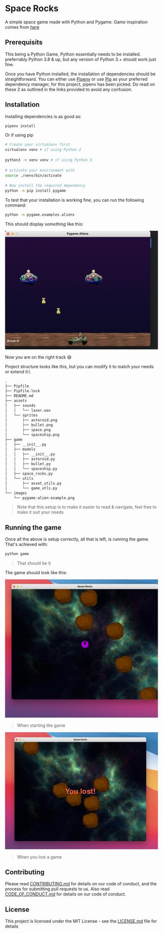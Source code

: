 # Space Rocks

A simple space game made with Python and Pygame. Game inspiration comes
from [here](https://www.youtube.com/watch?v=WYSupJ5r2zo)

## Prerequisits

This being a Python Game, Python essentially needs to be installed. preferrably Python 3.8 & up, but any version of
Python 3.+ should work just fine.

Once you have Python installed, the installation of dependencies should be straightforward. You can either
use [Pipenv](https://pypi.org/project/pipenv/) or use [Pip](https://pypi.org/project/pip/) as your preferred dependency
manager, for this project, pipenv has been picked. Do read on these 2 as outlined in the links provided to avoid any
confusion.

## Installation

Installing dependencies is as good as:

``` bash
pipenv install
```

Or if using pip

``` bash
# Create your virtualenv first
virtualenv venv # if using Python 2
 
python3 -m venv venv # if using Python 3

# activate your environment with
source ./venv/bin/activate

# Now install the required dependency
python -m pip install pygame
```

To test that your installation is working fine, you can run the following command:

``` bash
python -m pygame.examples.aliens
```

This should display _something_ like this:

![pygame-aliens-example](./images/pygame-alien-example.png)

Now you are on the right track :smile:

Project structure looks like this, but you can modify it to match your needs or extend it:\

```plain
.
├── Pipfile
├── Pipfile.lock
├── README.md
├── assets
│   ├── sounds
│   │   └── laser.wav
│   └── sprites
│       ├── asteroid.png
│       ├── bullet.png
│       ├── space.png
│       └── spaceship.png
├── game
│   ├── __init__.py
│   ├── models
│   │   ├── __init__.py
│   │   ├── asteroid.py
│   │   ├── bullet.py
│   │   └── spaceship.py
│   ├── space_rocks.py
│   └── utils
│       ├── asset_utils.py
│       └── game_utls.py
└── images
    └── pygame-alien-example.png
```

> Note that this setup is to make it easier to read & navigate, feel free to make it suit your needs

## Running the game

Once all the above is setup correctly, all that is left, is running the game. That's achieved with:

```bash
python game
```

> That should be it

The game should look like this:

![spacerocks](./images/spacerocks.png)
> When starting the game

![spacerocks-lost](./images/spacerocks-lost.png)
> When you lost a game

## Contributing

Please read [CONTRIBUTING.md](.github/CONTRIBUTING.md) for details on our code of conduct, and the process for
submitting pull requests to us. Also read [CODE_OF_CONDUCT.md](CODE_OF_CONDUCT.md) for details on our code of
conduct.

## License

This project is licensed under the MIT License - see the [LICENSE.md](LICENSE) file for details